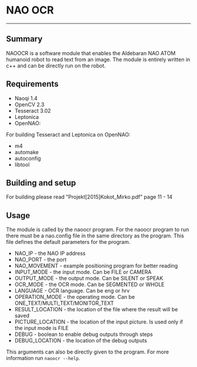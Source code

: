 NAO OCR
======
***
Summary
---------------
NAOOCR is a software module that enables the Aldebaran NAO ATOM humanoid robot to read text from an image. The module is entirely written in c++ and can be directly run on the robot. 

Requirements
----------------------
* Naoqi 1.4
* OpenCV 2.3
* Tesseract 3.02
* Leptonica
* OpenNAO:

For building Tesseract and Leptonica on OpenNAO:
* m4
* automake
* autoconfig
* libtool
 
Building and setup
-----------------------------
For building please read "Projekt[2015]Kokot_Mirko.pdf" page 11 - 14
  
Usage
----------
The module is called by the naoocr program. For the naoocr program to run there must be a nao.config file in the same directory as the program. This file defines the default parameters for the program.

* NAO_IP - the NAO IP address
* NAO_PORT - the port
* NAO_MOVEMENT - example positioning program for better reading
* INPUT_MODE - the input mode. Can be FILE or CAMERA
* OUTPUT_MODE - the output mode. Can be SILENT or SPEAK
* OCR_MODE - the OCR mode. Can be SEGMENTED or WHOLE
* LANGUAGE - OCR language. Can be eng or hrv
* OPERATION_MODE - the operating mode. Can be ONE_TEXT/MULTI_TEXT/MONITOR_TEXT
* RESULT_LOCATION - the location of the file where the result will be saved
* PICTURE_LOCATION - the location of the input picture. Is used only if the input mode is FILE
* DEBUG - boolean to enable debug outputs through steps
* DEBUG_LOCATION - the location of the debug outputs

This arguments can also be directly given to the program. For more information run `naoocr --help`.

